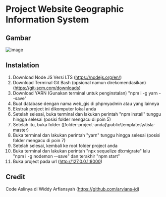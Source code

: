 # Project Website Geographic Information System

## Gambar 
![image](https://user-images.githubusercontent.com/77184835/149723337-ee783127-6a20-4080-ac81-f5d8fdda9e29.png)

## Instalation
1. Download Node JS Versi LTS (https://nodejs.org/en/)
2. Download Terminal Git Bash (opsional namun direkomendasikan) (https://git-scm.com/downloads)
3. Download YARN (Gunakan terminal untuk penginstalan) "npm i -g yarn --save"
4. Buat database dengan nama web_gis di phpmyadmin atau yang lainnya
5. Ekstrak project ini dikomputer lokal anda
6. Setelah selesai, buka terminal dan lakukan perintah "npm install" tunggu hingga selesai (posisi folder mengacu di poin 5)
7. Setelah itu, buka folder ([folder-project-anda]\public\templates\stisla-master)
8. Buka terminal dan lakukan perintah "yarn" tunggu hingga selesai (posisi folder mengacu di poin 7)
9. Setelah selesai, kembali ke root folder project anda
10. Buka terminal dan lakukan perintah "npx sequelize db:migrate" lalu "npm i -g nodemon --save" dan terakhir "npm start"
11. Buka project pada url (http://127.0.0.1:8000)

## Credit
Code Aslinya di Widdy Arfiansyah (https://github.com/arvians-id)
